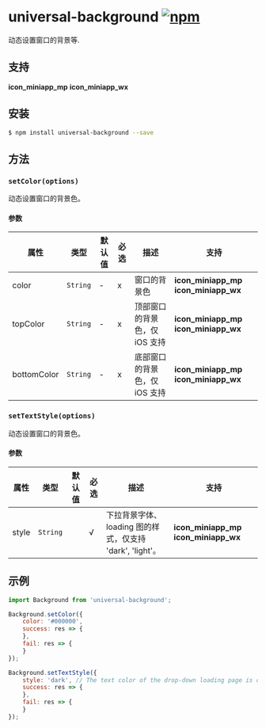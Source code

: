 # universal-background [![npm](https://img.shields.io/npm/v/universal-background.svg)](https://www.npmjs.com/package/universal-background)

动态设置窗口的背景等.

## 支持
__icon_miniapp_mp__ __icon_miniapp_wx__

## 安装

```bash
$ npm install universal-background --save
```

## 方法

### `setColor(options)`

动态设置窗口的背景色。

#### 参数
| 属性        | 类型     | 默认值 | 必选 | 描述                          | 支持                                    |
| ----------- | -------- | ------ | ---- | ----------------------------- | --------------------------------------- |
| color       | `String` |    -    | x    | 窗口的背景色                  | __icon_miniapp_mp__ __icon_miniapp_wx__ |
| topColor    | `String` |    -    | x    | 顶部窗口的背景色，仅 iOS 支持 | __icon_miniapp_mp__ __icon_miniapp_wx__ |
| bottomColor | `String` |    -    | x    | 底部窗口的背景色，仅 iOS 支持 | __icon_miniapp_mp__ __icon_miniapp_wx__ |

### `setTextStyle(options)`

动态设置窗口的背景色。

#### 参数
| 属性  | 类型     | 默认值 | 必选 | 描述                                                     | 支持                                    |
| ----- | -------- | ------ | ---- | -------------------------------------------------------- | --------------------------------------- |
| style | `String` |        | √    | 下拉背景字体、loading 图的样式，仅支持 'dark', 'light'。 | __icon_miniapp_mp__ __icon_miniapp_wx__ |


## 示例

```js
import Background from 'universal-background';

Background.setColor({
    color: '#000000',
    success: res => {
    },
    fail: res => {
    }
});

Background.setTextStyle({
    style: 'dark', // The text color of the drop-down loading page is dark
    success: res => {
    },
    fail: res => {
    }
});

```
